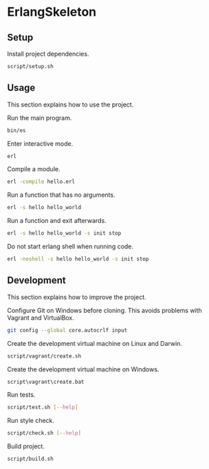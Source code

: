 # ErlangSkeleton

## Setup

Install project dependencies.

```sh
script/setup.sh
```


## Usage

This section explains how to use the project.

Run the main program.

```sh
bin/es
```

Enter interactive mode.

```sh
erl
```

Compile a module.

```sh
erl -compile hello.erl
```

Run a function that has no arguments.

```sh
erl -s hello hello_world
```

Run a function and exit afterwards.

```sh
erl -s hello hello_world -s init stop
```

Do not start erlang shell when running code.

```sh
erl -noshell -s hello hello_world -s init stop
```


## Development

This section explains how to improve the project.

Configure Git on Windows before cloning. This avoids problems with Vagrant and VirtualBox.

```sh
git config --global core.autocrlf input
```

Create the development virtual machine on Linux and Darwin.

```sh
script/vagrant/create.sh
```

Create the development virtual machine on Windows.

```bat
script\vagrant\create.bat
```

Run tests.

```sh
script/test.sh [--help]
```

Run style check.

```sh
script/check.sh [--help]
```

Build project.

```sh
script/build.sh
```
